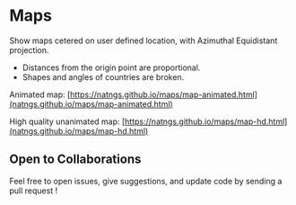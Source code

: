 
# Maps

Show maps cetered on user defined location, with Azimuthal Equidistant projection.

- Distances from the origin point are proportional.
- Shapes and angles of countries are broken.

Animated map: [https://natngs.github.io/maps/map-animated.html](natngs.github.io/maps/map-animated.html)  

High quality unanimated map: [https://natngs.github.io/maps/map-hd.html](natngs.github.io/maps/map-hd.html)

## Open to Collaborations

Feel free to open issues, give suggestions, and update code by sending a pull request !
